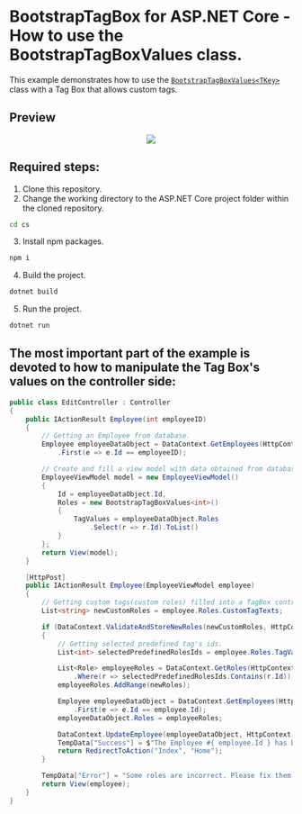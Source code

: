 # BootstrapTagBox for ASP.NET Core - How to use the BootstrapTagBoxValues class.
This example demonstrates how to use the [`BootstrapTagBoxValues<TKey>`](http://newdoc.devexpress.devx/ASPNETCoreBootstrap/DevExpress.AspNetCore.Bootstrap.BootstrapTagBoxValues-1?tabs=tabid-csharp) class with a Tag Box that allows custom tags.

## Preview
<p align="center">
  <img src="https://github.com/maksim-kucherov/bootstrap-aspnetcore-tagbox-with-custom-tags/blob/18.1.3+/Media/preview.gif?raw=true">
</p>

## Required steps:
1. Clone this repository.
2. Change the working directory to the ASP.NET Core project folder within the cloned repository.
```cmd
cd cs
```
3. Install npm packages.
```cmd
npm i
```
4. Build the project.
```cmd
dotnet build
```
5. Run the project.
```cmd
dotnet run
```

## The most important part of the example is devoted to how to manipulate the Tag Box's values on the controller side:
```cs
public class EditController : Controller
{
    public IActionResult Employee(int employeeID)
    {
        // Getting an Employee from database.
        Employee employeeDataObject = DataContext.GetEmployees(HttpContext)
            .First(e => e.Id == employeeID);

        // Create and fill a view model with data obtained from database.
        EmployeeViewModel model = new EmployeeViewModel()
        {
            Id = employeeDataObject.Id,
            Roles = new BootstrapTagBoxValues<int>()
            {
                TagValues = employeeDataObject.Roles
                    .Select(r => r.Id).ToList()
            }
        };
        return View(model);
    }

    [HttpPost]
    public IActionResult Employee(EmployeeViewModel employee)
    {
        // Getting custom tags(custom roles) filled into a TagBox control.
        List<string> newCustomRoles = employee.Roles.CustomTagTexts;

        if (DataContext.ValidateAndStoreNewRoles(newCustomRoles, HttpContext, out List<Role> newRoles))
        {
            // Getting selected predefined tag's ids.
            List<int> selectedPredefinedRolesIds = employee.Roles.TagValues;

            List<Role> employeeRoles = DataContext.GetRoles(HttpContext)
                .Where(r => selectedPredefinedRolesIds.Contains(r.Id)).ToList();
            employeeRoles.AddRange(newRoles);

            Employee employeeDataObject = DataContext.GetEmployees(HttpContext)
                .First(e => e.Id == employee.Id);
            employeeDataObject.Roles = employeeRoles;

            DataContext.UpdateEmployee(employeeDataObject, HttpContext);
            TempData["Success"] = $"The Employee #{ employee.Id } has been updated";
            return RedirectToAction("Index", "Home");
        }

        TempData["Error"] = "Some roles are incorrect. Please fix them and submit a form again.";
        return View(employee);
    }
}
```
